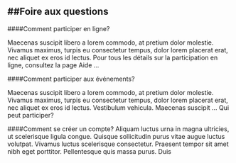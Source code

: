 ##Foire aux questions
------

####Comment participer en ligne?

Maecenas suscipit libero a lorem commodo, at pretium dolor molestie. Vivamus maximus, turpis eu consectetur tempus, dolor lorem placerat erat, nec aliquet ex eros id lectus. Pour tous les détails sur la participation en ligne, consultez la page Aide       ...

####Comment participer aux événements?

Maecenas suscipit libero a lorem commodo, at pretium dolor molestie. Vivamus maximus, turpis eu consectetur tempus, dolor lorem placerat erat, nec aliquet ex eros id lectus. Vestibulum vehicula. Maecenas suscipit        ...
Qui peut participer?

####Comment se créer un compte?
Aliquam luctus urna in magna ultricies, ut scelerisque ligula congue. Quisque sollicitudin purus vitae augue luctus volutpat. Vivamus luctus scelerisque consectetur. Praesent tempor sit amet nibh eget porttitor. Pellentesque quis massa purus. Duis
